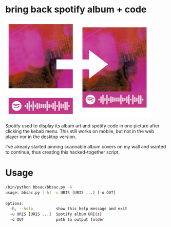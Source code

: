 # bring back spotify album + code

![preview](preview.png)

Spotify used to display its album art and spotify code in one picture after clicking the kebab menu. This still works on mobile, but not in the web player nor in the desktop version.

I've already started pinning scannable album covers on my wall and wanted to continue, thus creating this hacked-together script.

# Usage

```bash
/bin/python bbsac/bbsac.py -h
usage: bbsac.py [-h] -u URIS [URIS ...] [-o OUT]

options:
  -h, --help          show this help message and exit
  -u URIS [URIS ...]  Spotify album URI(s)
  -o OUT              path to output folder
```